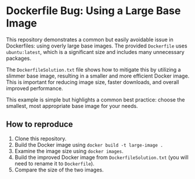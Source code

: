 # Dockerfile Bug: Using a Large Base Image

This repository demonstrates a common but easily avoidable issue in Dockerfiles: using overly large base images.  The provided `Dockerfile` uses `ubuntu:latest`, which is a significant size and includes many unnecessary packages.

The `DockerfileSolution.txt` file shows how to mitigate this by utilizing a slimmer base image, resulting in a smaller and more efficient Docker image.  This is important for reducing image size, faster downloads, and overall improved performance.

This example is simple but highlights a common best practice: choose the smallest, most appropriate base image for your needs.

## How to reproduce

1. Clone this repository.
2. Build the Docker image using `docker build -t large-image .`
3. Examine the image size using `docker images`.
4. Build the improved Docker image from `DockerfileSolution.txt` (you will need to rename it to `Dockerfile`).
5. Compare the size of the two images.